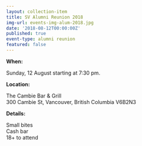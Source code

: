 ```yaml
---
layout: collection-item
title: SV Alumni Reunion 2018
img-url: events-img-alum-2018.jpg
date: '2018-08-12T00:00:00Z'
published: true
event-type: alumni reunion
featured: false
---
```

**When:**

Sunday, 12 August starting at 7:30 pm.

**Location:** 

The Cambie Bar & Grill  
300 Cambie St, Vancouver, British Columbia V6B2N3

**Details:**

Small bites  
Cash bar  
18+ to attend